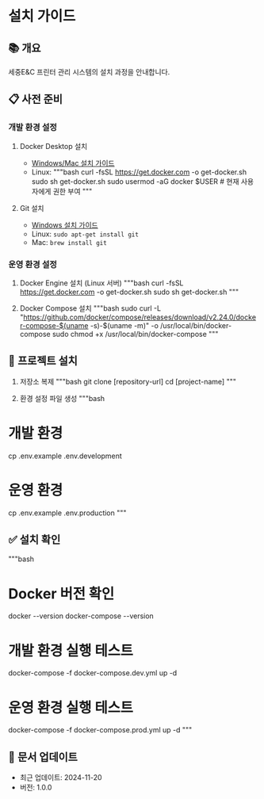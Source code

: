 # 설치 가이드

## 📚 개요
세중E&C 프린터 관리 시스템의 설치 과정을 안내합니다.

## 📋 사전 준비

### 개발 환경 설정
1. Docker Desktop 설치
   - [Windows/Mac 설치 가이드](https://docs.docker.com/desktop/)
   - Linux: 
   """bash
   curl -fsSL https://get.docker.com -o get-docker.sh
   sudo sh get-docker.sh
   sudo usermod -aG docker $USER  # 현재 사용자에게 권한 부여
   """

2. Git 설치
   - [Windows 설치 가이드](https://git-scm.com/download/win)
   - Linux: `sudo apt-get install git`
   - Mac: `brew install git`

### 운영 환경 설정
1. Docker Engine 설치 (Linux 서버)
"""bash
curl -fsSL https://get.docker.com -o get-docker.sh
sudo sh get-docker.sh
"""

2. Docker Compose 설치
"""bash
sudo curl -L "https://github.com/docker/compose/releases/download/v2.24.0/docker-compose-$(uname -s)-$(uname -m)" -o /usr/local/bin/docker-compose
sudo chmod +x /usr/local/bin/docker-compose
"""

## 🚀 프로젝트 설치
1. 저장소 복제
"""bash
git clone [repository-url]
cd [project-name]
"""

2. 환경 설정 파일 생성
"""bash
# 개발 환경
cp .env.example .env.development

# 운영 환경
cp .env.example .env.production
"""

## ✅ 설치 확인
"""bash
# Docker 버전 확인
docker --version
docker-compose --version

# 개발 환경 실행 테스트
docker-compose -f docker-compose.dev.yml up -d

# 운영 환경 실행 테스트
docker-compose -f docker-compose.prod.yml up -d
"""

## 🔄 문서 업데이트
- 최근 업데이트: 2024-11-20
- 버전: 1.0.0